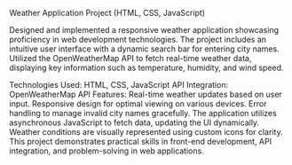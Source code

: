 Weather Application Project (HTML, CSS, JavaScript)

Designed and implemented a responsive weather application showcasing proficiency in web development technologies. The project includes an intuitive user interface with a dynamic search bar for entering city names. Utilized the OpenWeatherMap API to fetch real-time weather data, displaying key information such as temperature, humidity, and wind speed.

Technologies Used: HTML, CSS, JavaScript
API Integration: OpenWeatherMap API
Features:
Real-time weather updates based on user input.
Responsive design for optimal viewing on various devices.
Error handling to manage invalid city names gracefully.
The application utilizes asynchronous JavaScript to fetch data, updating the UI dynamically. Weather conditions are visually represented using custom icons for clarity. This project demonstrates practical skills in front-end development, API integration, and problem-solving in web applications.

